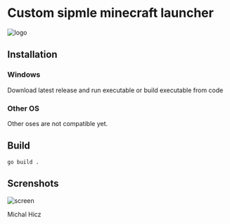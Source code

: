 # Custom sipmle minecraft launcher

![logo](https://i.imgur.com/ZTLvKhH.png)

## Installation
### Windows
Download latest release and run executable or build executable from code

### Other OS
Other oses are not compatible yet.

## Build 
```
go build .
```

## Screnshots
![screen](https://i.imgur.com/8nJu9Sj.png|width=100)

Michal Hicz
